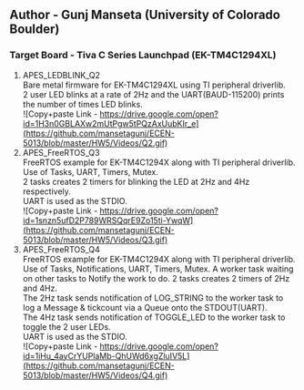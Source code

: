 ## Author - Gunj Manseta (University of Colorado Boulder)  
### Target Board - Tiva C Series Launchpad (EK-TM4C1294XL)  

1. APES_LEDBLINK_Q2  
  Bare metal firmware for EK-TM4C1294XL using TI peripheral driverlib.  
  2 user LED blinks at a rate of 2Hz and the UART(BAUD-115200) prints the number of times LED blinks.  
  ![Copy+paste Link - https://drive.google.com/open?id=1H3n0GBLAXw2mUtPgw5tPQzAxUubKIr_e](https://github.com/mansetagunj/ECEN-5013/blob/master/HW5/Videos/Q2.gif)  
2. APES_FreeRTOS_Q3  
  FreeRTOS example for EK-TM4C1294X along with TI peripheral driverlib. Use of Tasks, UART, Timers, Mutex.  
  2 tasks creates 2 timers for blinking the LED at 2Hz and 4Hz respectively.   
  UART is used as the STDIO.  
  ![Copy+paste Link - https://drive.google.com/open?id=1snzn5ufD2P789WRSQqrE9Zo15ti-YwqW](https://github.com/mansetagunj/ECEN-5013/blob/master/HW5/Videos/Q3.gif)  
3. APES_FreeRTOS_Q4  
  FreeRTOS example for EK-TM4C1294X along with TI peripheral driverlib. Use of Tasks, Notifications, UART, Timers, Mutex.
  A worker task waiting on other tasks to Notify the work to do.
  2 tasks creates 2 timers of 2Hz and 4Hz.   
    The 2Hz task sends notification of LOG_STRING to the worker task to log a Message & tickcount via a Queue onto the STDOUT(UART).    
    The 4Hz task sends notification of TOGGLE_LED to the worker task to toggle the 2 user LEDs.  
  UART is used as the STDIO.  
  ![Copy+paste Link - https://drive.google.com/open?id=1iHu_4ayCrYUPlaMb-QhUWd6xgZluIV5L](https://github.com/mansetagunj/ECEN-5013/blob/master/HW5/Videos/Q4.gif)  
